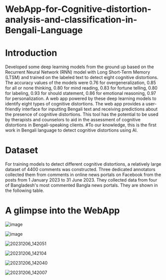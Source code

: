 # WebApp-for-Cognitive-distortion-analysis-and-classification-in-Bengali-Language

# Introduction
Developed some deep learning models from the ground up based on the Recurrent Neural Network (RNN) model with Long Short-Term Memory (LTSM) and trained on the labeled text to detect eight cognitive distortions. The accuracy values of the models were 0.76 for overgeneralization, 0.85 for all or none thinking, 0.80 for mind reading, 0.83 for fortune telling, 0.80 for labeling, 0.93 for should statement, 0.86 for emotional reasoning, 0.97 for personalization. A web app powered by these deep learning models to identify eight types of cognitive distortions. The web app provides a user-friendly interface for inputting Bengali text and receiving predictions about the presence of cognitive distortions. This tool has the potential to be used by therapists and counselors to aid in the assessment of cognitive distortions in Bengali-speaking clients. #To our knowledge, this is the first work in Bengali language to detect cognitive distortions using AI.

# Dataset
For training models to detect different cognitive distortions, a relatively large dataset of 4400 comments was constructed. Three dedicated annotators collected them from comments in online news portals on Facebook from the posts from 1 January 2023 to 31 June 2023. They collected data from four of Bangladesh's most commented Bangla news portals. They are shown in the following table.
# A glimpse into the WebApp

![image](https://github.com/fallenAmber/WebApp-for-Cognitive-distortion-analysis-and-classification-in-Bengali-Language/assets/48941639/b456957e-a4a8-4239-ace1-a83820f4f881)

![image](https://github.com/fallenAmber/WebApp-for-Cognitive-distortion-analysis-and-classification-in-Bengali-Language/assets/48941639/bea2e669-64b0-4768-882a-1b16f6150632)

![20231206_142051](https://github.com/fallenAmber/WebApp-for-Cognitive-distortion-analysis-and-classification-in-Bengali-Language/assets/48941639/30c821fc-94c0-4c08-80dd-d24c7f2fd767)

![20231206_142104](https://github.com/fallenAmber/WebApp-for-Cognitive-distortion-analysis-and-classification-in-Bengali-Language/assets/48941639/7552605c-7271-4bf3-bd70-87ba2efd05b7)

![20231206_142040](https://github.com/fallenAmber/WebApp-for-Cognitive-distortion-analysis-and-classification-in-Bengali-Language/assets/48941639/30d60e0d-7cc4-4544-bf39-0ddbcce709c0)

![20231206_142007](https://github.com/fallenAmber/WebApp-for-Cognitive-distortion-analysis-and-classification-in-Bengali-Language/assets/48941639/8ebbc099-1fac-4d61-802c-8d00c7749f1e)
